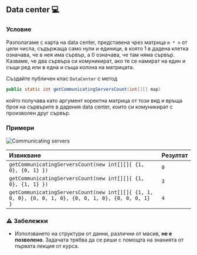 ## Data center :computer:

### Условие

Разполагаме с карта на data center, представена чрез матрица `m * n` от цели числа, съдържаща само нули и единици, в която 1 в дадена клетка означава, че в нея има сървър, а 0 означава, че там няма сървър. Казваме, че два сървъра си комуникират, ако те се намират на един и същи ред или в една и съща колона на матрицата.

Създайте публичен клас `DataCenter` с метод

```java
public static int getCommunicatingServersCount(int[][] map)
```

който получава като аргумент коректна матрица от този вид и връща броя на сървърите в дадения data center, които си комуникират с произволен друг сървър.

### Примери

<img src="/01-intro-to-java/lecture/images/communicating-servers.png" alt="Communicating servers">

| Извикване                                                                                            | Резултат |
| :--------------------------------------------------------------------------------------------------- | :------- |
| `getCommunicatingServersCount(new int[][]{ {1, 0}, {0, 1} })`                                        | `0`      |
| `getCommunicatingServersCount(new int[][]{ {1, 0}, {1, 1} })`                                        | `3`      |
| `getCommunicatingServersCount(new int[][]{ {1, 1, 0, 0}, {0, 0, 1, 0}, {0, 0, 1, 0}, {0, 0, 0, 1} }` | `4`      |

### :warning: Забележки

- Използването на структури от данни, различни от масив, **не е позволено**. Задачата трябва да се реши с помощта на знанията от първата лекция от курса.
